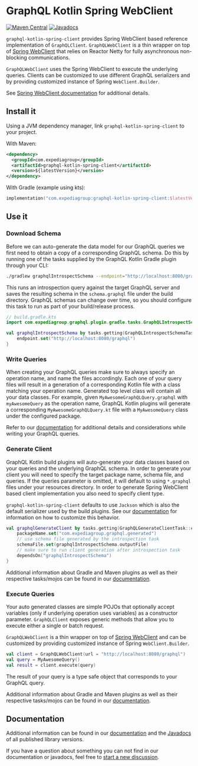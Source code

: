 # GraphQL Kotlin Spring WebClient
[![Maven Central](https://img.shields.io/maven-central/v/com.expediagroup/graphql-kotlin-spring-client.svg?label=Maven%20Central)](https://central.sonatype.com/search?namespace=com.expediagroup&q=name%3Agraphql-kotlin-spring-client)
[![Javadocs](https://img.shields.io/maven-central/v/com.expediagroup/graphql-kotlin-spring-client.svg?label=javadoc&colorB=brightgreen)](https://www.javadoc.io/doc/com.expediagroup/graphql-kotlin-spring-client)

`graphql-kotlin-spring-client` provides Spring WebClient based reference implementation of `GraphQLClient`. `GraphQLWebClient`
is a thin wrapper on top of [Spring WebClient](https://docs.spring.io/spring/docs/current/javadoc-api/org/springframework/web/reactive/function/client/WebClient.html)
that relies on Reactor Netty for fully asynchronous non-blocking communications.

`GraphQLWebClient` uses the Spring WebClient to execute the underlying queries. Clients can be customized to use different
GraphQL serializers and by providing customized instance of Spring `WebClient.Builder`.

See [Spring WebClient documentation](https://docs.spring.io/spring-boot/docs/current/reference/html/io.html#io.rest-client.webclient)
for additional details.

## Install it

Using a JVM dependency manager, link `graphql-kotlin-spring-client` to your project.

With Maven:

```xml
<dependency>
  <groupId>com.expediagroup</groupId>
  <artifactId>graphql-kotlin-spring-client</artifactId>
  <version>${latestVersion}</version>
</dependency>
```

With Gradle (example using kts):

```kotlin
implementation("com.expediagroup:graphql-kotlin-spring-client:$latestVersion")
```

## Use it

### Download Schema

Before we can auto-generate the data model for our GraphQL queries we first need to obtain a copy of a corresponding
GraphQL schema. Do this by running one of the tasks supplied by the GraphQL Kotlin Gradle plugin through your
CLI:

```bash
./gradlew graphqlIntrospectSchema --endpoint="http://localhost:8080/graphql"
```

This runs an introspection query against the target GraphQL server and saves the resulting schema in the `schema.graphql` file
under the build directory. GraphQL schemas can change over time, so you should configure this task to run as part of your
build/release process.

```kotlin
// build.gradle.kts
import com.expediagroup.graphql.plugin.gradle.tasks.GraphQLIntrospectSchemaTask

val graphqlIntrospectSchema by tasks.getting(GraphQLIntrospectSchemaTask::class) {
    endpoint.set("http://localhost:8080/graphql")
}
```

### Write Queries

When creating your GraphQL queries make sure to always specify an operation name, and name the files accordingly. Each one
of your query files will result in a generation of a corresponding Kotlin file with a class matching your operation name.
Generated top level class will contain all your data classes. For example, given `MyAwesomeGraphQLQuery.graphql` with
`myAwesomeQuery` as the operation name, GraphQL Kotlin plugins will generate a corresponding `MyAwesomeGraphQLQuery.kt`
file with a `MyAwesomeQuery` class under the configured package.

Refer to our [documentation](https://expediagroup.github.io/graphql-kotlin/docs/client/client-overview) for additional
details and considerations while writing your GraphQL queries.

### Generate Client

GraphQL Kotlin build plugins will auto-generate your data classes based on your queries and the underlying GraphQL schema.
In order to generate your client you will need to specify the target package name, schema file, and queries. If the queries
parameter is omitted, it will default to using `*.graphql` files under your resources directory. In order to generate Spring
WebClient based client implementation you also need to specify client type.

`graphql-kotlin-spring-client` defaults to use `Jackson` which is also the default serializer used by the build plugins.
See our [documentation](https://expediagroup.github.io/graphql-kotlin/docs/client/client-serialization) for information
on how to customize this behavior.

```kotlin
val graphqlGenerateClient by tasks.getting(GraphQLGenerateClientTask::class) {
    packageName.set("com.expediagroup.graphql.generated")
    // use schema file generated by the introspection task
    schemaFile.set(graphqlIntrospectSchema.outputFile)
    // make sure to run client generation after introspection task
    dependsOn("graphqlIntrospectSchema")
}
```

Additional information about Gradle and Maven plugins as well as their respective tasks/mojos can be found in our
[documentation](https://expediagroup.github.io/graphql-kotlin/docs/plugins/gradle-plugin).

### Execute Queries

Your auto generated classes are simple POJOs that optionally accept variables (only if underlying operation uses variables)
as a constructor parameter. `GraphQLClient` exposes generic methods that allow you to execute either a single or batch
request.

`GraphQLWebClient` is a thin wrapper on top of [Spring WebClient](https://docs.spring.io/spring/docs/current/javadoc-api/org/springframework/web/reactive/function/client/WebClient.html)
and can be customized by providing customized instance of Spring `WebClient.Builder`.

```kotlin
val client = GraphQLWebClient(url = "http://localhost:8080/graphql")
val query = MyAwesomeQuery()
val result = client.execute(query)
```

The result of your query is a type safe object that corresponds to your GraphQL query.

Additional information about Gradle and Maven plugins as well as their respective tasks/mojos can be found in our
[documentation](https://expediagroup.github.io/graphql-kotlin/docs/plugins/gradle-plugin).

## Documentation

Additional information can be found in our [documentation](https://opensource.expediagroup.com/graphql-kotlin/docs/client/client-overview)
and the [Javadocs](https://www.javadoc.io/doc/com.expediagroup/graphql-kotlin-client-spring-client) of all published library versions.

If you have a question about something you can not find in our documentation or javadocs, feel free to [start a new discussion](https://github.com/ExpediaGroup/graphql-kotlin/discussions).
